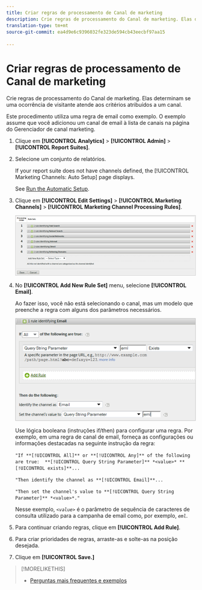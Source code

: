 ```yaml
---
title: Criar regras de processamento de Canal de marketing
description: Crie regras de processamento do Canal de marketing. Elas determinam se uma ocorrência de visitante atende aos critérios atribuídos a um canal.
translation-type: tm+mt
source-git-commit: ea4d9e6c9396032fe323de594cb43eecbf97aa15

---
```



# Criar regras de processamento de Canal de marketing

Crie regras de processamento do Canal de marketing. Elas determinam se uma ocorrência de visitante atende aos critérios atribuídos a um canal.

Este procedimento utiliza uma regra de email como exemplo. O exemplo assume que você adicionou um canal de email à lista de canais na página do Gerenciador de canal marketing.

1. Clique em **[!UICONTROL Analytics]** > **[!UICONTROL Admin]** > **[!UICONTROL Report Suites]**.
1. Selecione um conjunto de relatórios.

   If your report suite does not have channels defined, the [!UICONTROL Marketing Channels: Auto Setup] page displays.

   See [Run the Automatic Setup](/help/components/c-marketing-channels/getting-started/c-channel-autosetup.md).

1. Clique em **[!UICONTROL Edit Settings]** > **[!UICONTROL Marketing Channels]** > **[!UICONTROL Marketing Channel Processing Rules]**.

   ![Resultado da etapa](assets/marketing_channel_rules.png)

1. No **[!UICONTROL Add New Rule Set]** menu, selecione **[!UICONTROL Email]**.

   Ao fazer isso, você não está selecionando o canal, mas um modelo que preenche a regra com alguns dos parâmetros necessários.

   ![Resultado da etapa](assets/example_email.png)

   Use lógica booleana (instruções if/then) para configurar uma regra. Por exemplo, em uma regra de canal de email, forneça as configurações ou informações destacadas na seguinte instrução da regra:

   `"If **[!UICONTROL All]** or **[!UICONTROL Any]** of the following are true:  **[!UICONTROL Query String Parameter]** *<value>* **[!UICONTROL exists]**...`

   `"Then identify the channel as **[!UICONTROL Email]**...`

   `"Then set the channel's value to **[!UICONTROL Query String Parameter]** *<value>*."`

   Nesse exemplo, *`<value>`* é o parâmetro de sequência de caracteres de consulta utilizado para a campanha de email como, por exemplo, *`eml`*.
1. Para continuar criando regras, clique em **[!UICONTROL Add Rule]**.
1. Para criar prioridades de regras, arraste-as e solte-as na posição desejada.
1. Clique em **[!UICONTROL Save.]**

>[!MORELIKETHIS]
>
>* [Perguntas mais frequentes e exemplos](/help/components/c-marketing-channels/mc-faq/c-faq.md)


